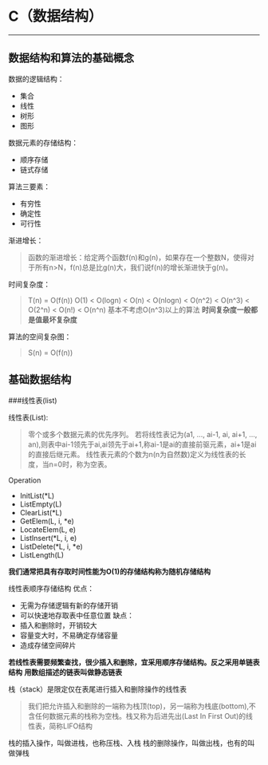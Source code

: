 # C（数据结构）
---

## 数据结构和算法的基础概念
数据的逻辑结构：
- 集合
- 线性
- 树形
- 图形

数据元素的存储结构：
- 顺序存储
- 链式存储

算法三要素：
- 有穷性
- 确定性
- 可行性

渐进增长：
> 函数的渐进增长：给定两个函数f(n)和g(n)，如果存在一个整数N，使得对于所有n>N，f(n)总是比g(n)大，我们说f(n)的增长渐进快于g(n)。

时间复杂度：
> T(n) = O(f(n))
> O(1) < O(logn) < O(n) < O(nlogn) < O(n^2) < O(n^3) < O(2^n) < O(n!) < O(n^n)
> 基本不考虑O(n^3)以上的算法
> **时间复杂度一般都是值最坏复杂度** 

算法的空间复杂图：
> S(n) = O(f(n))

## 基础数据结构

###线性表(list)

线性表(List):
> 零个或多个数据元素的优先序列。
> 若将线性表记为(a1, ..., ai-1, ai, ai+1, ..., an),则表中ai-1领先于ai,ai领先于ai+1,称ai-1是ai的直接前驱元素，ai+1是ai的直接后继元素。
> 线性表元素的个数为n(n为自然数)定义为线性表的长度，当n=0时，称为空表。

Operation
- InitList(*L)
- ListEmpty(L)
- ClearList(*L)
- GetElem(L, i, *e)
- LocateElem(L, e)
- ListInsert(*L, i, e)
- ListDelete(*L, i, *e)
- ListLength(L)

**我们通常把具有存取时间性能为O(1)的存储结构称为随机存储结构**

线性表顺序存储结构
优点：
- 无需为存储逻辑有新的存储开销
- 可以快速地存取表中任意位置
缺点：
- 插入和删除时，开销较大
- 容量变大时，不易确定存储容量
- 造成存储空间碎片

**若线性表需要频繁查找，很少插入和删除，宜采用顺序存储结构。反之采用单链表结构**
**用数组描述的链表叫做静态链表**

栈（stack）是限定仅在表尾进行插入和删除操作的线性表
>我们把允许插入和删除的一端称为栈顶(top)，另一端称为栈底(bottom),不含任何数据元素的栈称为空栈。栈又称为后进先出(Last In First Out)的线性表，简称LIFO结构

栈的插入操作，叫做进栈，也称压栈、入栈
栈的删除操作，叫做出栈，也有的叫做弹栈

